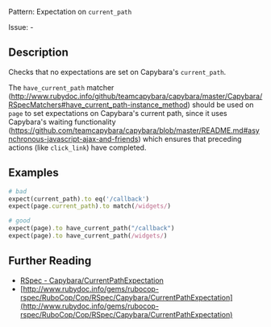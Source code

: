Pattern: Expectation on `current_path`

Issue: -

## Description

Checks that no expectations are set on Capybara's `current_path`.

The `have_current_path` matcher (http://www.rubydoc.info/github/teamcapybara/capybara/master/Capybara/RSpecMatchers#have_current_path-instance_method) should be used on `page` to set expectations on Capybara's current path, since it uses Capybara's waiting functionality (https://github.com/teamcapybara/capybara/blob/master/README.md#asynchronous-javascript-ajax-and-friends) which ensures that preceding actions (like `click_link`) have completed.

## Examples

```ruby
# bad
expect(current_path).to eq('/callback')
expect(page.current_path).to match(/widgets/)

# good
expect(page).to have_current_path("/callback")
expect(page).to have_current_path(/widgets/)
```

## Further Reading

* [RSpec - Capybara/CurrentPathExpectation](https://docs.rubocop.org/rubocop-rspec/cops_rspec_capybara.html#rspeccapybaracurrentpathexpectations)
* [http://www.rubydoc.info/gems/rubocop-rspec/RuboCop/Cop/RSpec/Capybara/CurrentPathExpectation](http://www.rubydoc.info/gems/rubocop-rspec/RuboCop/Cop/RSpec/Capybara/CurrentPathExpectation)
